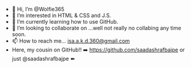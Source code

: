 - 👋 Hi, I’m @Wolfie365
- 👀 I’m interested in HTML & CSS and J.S.
- 🌱 I’m currently learning how to use GitHub.
- 💞️ I’m looking to collaborate on ...well not really no collabing any time soon. 
- 📫 How to reach me... isa.a.k.d.360@gmail.com
- Here, my cousin on GitHub!! ➡️ https://github.com/saadashrafbajpe or just @saadashrafbajpe ⬅️

<!---
Wolfie365/Wolfie365 is a ✨ special ✨ repository because its `README.md` (this file) appears on your GitHub profile.
You can click the Preview link to take a look at your changes.
--->
